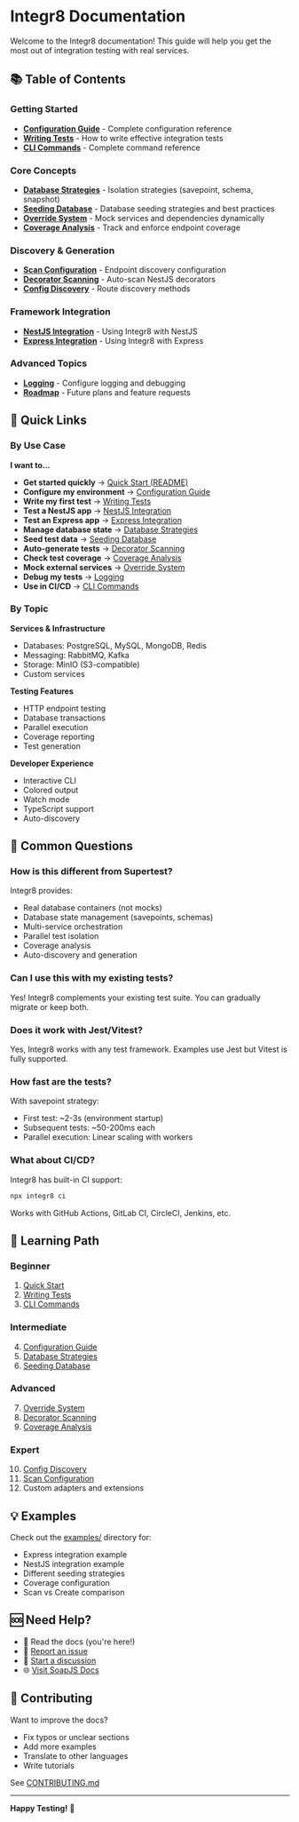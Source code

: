 # Integr8 Documentation

Welcome to the Integr8 documentation! This guide will help you get the most out of integration testing with real services.

## 📚 Table of Contents

### Getting Started

- **[Configuration Guide](./configuration.md)** - Complete configuration reference
- **[Writing Tests](./writing-tests.md)** - How to write effective integration tests
- **[CLI Commands](./cli-commands.md)** - Complete command reference

### Core Concepts

- **[Database Strategies](./database-strategies.md)** - Isolation strategies (savepoint, schema, snapshot)
- **[Seeding Database](./seeding-database.md)** - Database seeding strategies and best practices
- **[Override System](./override-system.md)** - Mock services and dependencies dynamically
- **[Coverage Analysis](./coverage.md)** - Track and enforce endpoint coverage

### Discovery & Generation

- **[Scan Configuration](./scan-configuration.md)** - Endpoint discovery configuration
- **[Decorator Scanning](./decorator-scanning.md)** - Auto-scan NestJS decorators
- **[Config Discovery](./config-discovery.md)** - Route discovery methods

### Framework Integration

- **[NestJS Integration](./nestjs-integration.md)** - Using Integr8 with NestJS
- **[Express Integration](./express-integration.md)** - Using Integr8 with Express

### Advanced Topics

- **[Logging](./logging.md)** - Configure logging and debugging
- **[Roadmap](./roadmap.md)** - Future plans and feature requests

## 🎯 Quick Links

### By Use Case

**I want to...**

- **Get started quickly** → [Quick Start (README)](../README.md#-quick-start)
- **Configure my environment** → [Configuration Guide](./configuration.md)
- **Write my first test** → [Writing Tests](./writing-tests.md)
- **Test a NestJS app** → [NestJS Integration](./nestjs-integration.md)
- **Test an Express app** → [Express Integration](./express-integration.md)
- **Manage database state** → [Database Strategies](./database-strategies.md)
- **Seed test data** → [Seeding Database](./seeding-database.md)
- **Auto-generate tests** → [Decorator Scanning](./decorator-scanning.md)
- **Check test coverage** → [Coverage Analysis](./coverage.md)
- **Mock external services** → [Override System](./override-system.md)
- **Debug my tests** → [Logging](./logging.md)
- **Use in CI/CD** → [CLI Commands](./cli-commands.md#integr8-ci)

### By Topic

**Services & Infrastructure**
- Databases: PostgreSQL, MySQL, MongoDB, Redis
- Messaging: RabbitMQ, Kafka
- Storage: MinIO (S3-compatible)
- Custom services

**Testing Features**
- HTTP endpoint testing
- Database transactions
- Parallel execution
- Coverage reporting
- Test generation

**Developer Experience**
- Interactive CLI
- Colored output
- Watch mode
- TypeScript support
- Auto-discovery

## 🤔 Common Questions

### How is this different from Supertest?

Integr8 provides:
- Real database containers (not mocks)
- Database state management (savepoints, schemas)
- Multi-service orchestration
- Parallel test isolation
- Coverage analysis
- Auto-discovery and generation

### Can I use this with my existing tests?

Yes! Integr8 complements your existing test suite. You can gradually migrate or keep both.

### Does it work with Jest/Vitest?

Yes, Integr8 works with any test framework. Examples use Jest but Vitest is fully supported.

### How fast are the tests?

With savepoint strategy:
- First test: ~2-3s (environment startup)
- Subsequent tests: ~50-200ms each
- Parallel execution: Linear scaling with workers

### What about CI/CD?

Integr8 has built-in CI support:
```bash
npx integr8 ci
```

Works with GitHub Actions, GitLab CI, CircleCI, Jenkins, etc.

## 📖 Learning Path

### Beginner
1. [Quick Start](../README.md#-quick-start)
2. [Writing Tests](./writing-tests.md)
3. [CLI Commands](./cli-commands.md)

### Intermediate
4. [Configuration Guide](./configuration.md)
5. [Database Strategies](./database-strategies.md)
6. [Seeding Database](./seeding-database.md)

### Advanced
7. [Override System](./override-system.md)
8. [Decorator Scanning](./decorator-scanning.md)
9. [Coverage Analysis](./coverage.md)

### Expert
10. [Config Discovery](./config-discovery.md)
11. [Scan Configuration](./scan-configuration.md)
12. Custom adapters and extensions

## 💡 Examples

Check out the [examples/](../examples/) directory for:
- Express integration example
- NestJS integration example
- Different seeding strategies
- Coverage configuration
- Scan vs Create comparison

## 🆘 Need Help?

- 📖 Read the docs (you're here!)
- 🐛 [Report an issue](https://github.com/soapjs/node-integr8/issues)
- 💬 [Start a discussion](https://github.com/soapjs/node-integr8/discussions)
- 🌐 [Visit SoapJS Docs](https://docs.soapjs.com)

## 🤝 Contributing

Want to improve the docs?
- Fix typos or unclear sections
- Add more examples
- Translate to other languages
- Write tutorials

See [CONTRIBUTING.md](../CONTRIBUTING.md)

---

**Happy Testing!** 🧪

